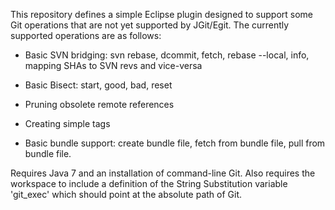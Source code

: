 This repository defines a simple Eclipse plugin designed to support
some Git operations that are not yet supported by JGit/Egit.
The currently supported operations are as follows:

- Basic SVN bridging: svn rebase, dcommit, fetch, rebase --local, info, mapping SHAs to SVN revs and vice-versa

- Basic Bisect: start, good, bad, reset

- Pruning obsolete remote references

- Creating simple tags

- Basic bundle support: create bundle file, fetch from bundle file, pull from bundle file.

Requires Java 7 and an installation of command-line Git.
Also requires the workspace to include a definition of the String Substitution variable 'git_exec'
which should point at the absolute path of Git. 
